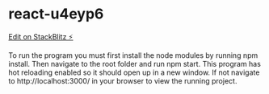 # react-u4eyp6

[Edit on StackBlitz ⚡️](https://stackblitz.com/edit/react-u4eyp6)

To run the program you must first install the node modules by running npm install.
Then navigate to the root folder and run npm start.
This program has hot reloading enabled so it should open up in a new window.
If not navigate to http://localhost:3000/ in your browser to view the running project.